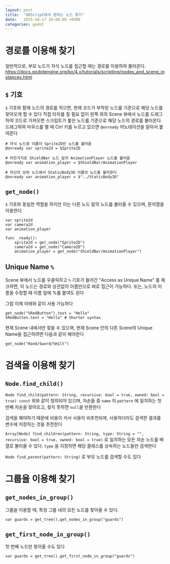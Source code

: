 ```yaml
---
layout: post
title:  "GDScript에서 원하는 노드 찾기"
date:   2025-10-17 16:00:00 +0900
categories: godot
---
```


# 경로를 이용해 찾기

일반적으로, 부모 노드가 자식 노드를 접근할 때는 경로를 이용하여 불러온다.
https://docs.godotengine.org/ko/4.x/tutorials/scripting/nodes_and_scene_instances.html

## `$` 기호

`$` 기호와 함께 노드의 경로를 적으면, 현재 코드가 부착된 노드를 기준으로 해당 노드를 찾아오게 할 수 있다
직접 타자를 칠 필요 없이 왼쪽 위의 Scene 뷰에서 노드를 드래그하여 코드로 가져오면 스크립트가 붙은 노드를 기준으로 해당 노드의 경로를 불러온다. 드래그하여 마우스를 뗄 때 Ctrl 키를 누르고 있으면 `@onready` 어노테이션을 알아서 붙여준다
```
# 자식 노드중 이름이 Sprite2D인 노드를 불러옴
@onready var sprite2d = $Sprite2D

# 마찬가지로 ShieldBar 노드 밑의 AnimationPlayer 노드를 불러옴
@onready var animation_player = $ShieldBar/AnimationPlayer

# 자신의 상위 노드에서 StaticBody3D 이름의 노드를 불러온다
@onready var animation_player = $"../StaticBody3D"
```
## `get_node()`

`$` 기호와 동일한 역할을 하지만 이는 다른 노드 밑의 노드를 불러올 수 있으며, 문자열을 이용한다

```
var sprite2d
var camera2d
var animation_player

func _ready():
	sprite2d = get_node("Sprite2D")
	camera2d = get_node("Camera2D")
    animation_player = get_node("ShieldBar/AnimationPlayer")
```

## Unique Name `%`

Scene 뷰에서 노드를 우클릭하고 `%` 기호가 들어간 "Access as Unique Name" 를 체크하면, 이 노드는 경로와 상관없이 이름만으로 바로 접근이 가능하다. 또는, 노드의 이름을 수정할 때 이름 앞에 %를 붙여도 된다

그럼 이제 아래와 같이 사용 가능하다
```
get_node("%RedButton").text = "Hello"
%RedButton.text = "Hello" # Shorter syntax
```
현재 Scene 내에서만 찾을 수 있으며, 현재 Scene 안의 다른 Scene의 Unique Name을 접근하려면 다음과 같이 해야한다
```
get_node("Hand/Sword/%Hilt")
```

# 검색을 이용해 찾기

## `Node.find_child()`

`Node find_child(pattern: String, recursive: bool = true, owned: bool = true) const`
위와 같이 정의되어 있으며, 자손들 중 `name` 이 `pattern` 에 일치하는 첫 번째 자손을 찾아오고, 찾지 못하면 `null`을 반환한다

검색을 해야하기 때문에 비용이 커서 사용이 비추천되며, 사용하더라도 검색한 결과를 변수에 저장하는 것을 추천한다

`Array[Node] find_children(pattern: String, type: String = "", recursive: bool = true, owned: bool = true)`
로 일치하는 모든 자손 노드를 배열로 불러올 수 있다. `type` 을 지정하면 해당 클래스를 상속하는 노드들만 검색한다

`Node find_parent(pattern: String)`
로 부모 노드를 검색할 수도 있다


# 그룹을 이용해 찾기

## `get_nodes_in_group()`

그룹을 이용할 때, 특정 그룹 내의 모든 노드를 찾아올 수 있다.
```
var guards = get_tree().get_nodes_in_group("guards")
```

## `get_first_node_in_group()`

첫 번째 노드만 찾아올 수도 있다
```
var guards = get_tree().get_first_node_in_group("guards")
```